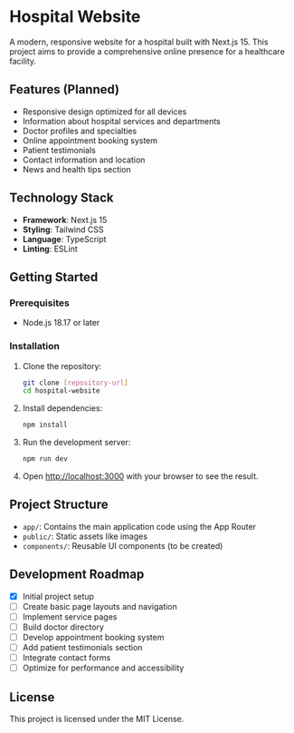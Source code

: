 # Hospital Website

A modern, responsive website for a hospital built with Next.js 15. This project aims to provide a comprehensive online presence for a healthcare facility.

## Features (Planned)

- Responsive design optimized for all devices
- Information about hospital services and departments
- Doctor profiles and specialties
- Online appointment booking system
- Patient testimonials
- Contact information and location
- News and health tips section

## Technology Stack

- **Framework**: Next.js 15
- **Styling**: Tailwind CSS
- **Language**: TypeScript
- **Linting**: ESLint

## Getting Started

### Prerequisites

- Node.js 18.17 or later

### Installation

1. Clone the repository:
   ```bash
   git clone [repository-url]
   cd hospital-website
   ```

2. Install dependencies:
   ```bash
   npm install
   ```

3. Run the development server:
   ```bash
   npm run dev
   ```

4. Open [http://localhost:3000](http://localhost:3000) with your browser to see the result.

## Project Structure

- `app/`: Contains the main application code using the App Router
- `public/`: Static assets like images
- `components/`: Reusable UI components (to be created)

## Development Roadmap

- [x] Initial project setup
- [ ] Create basic page layouts and navigation
- [ ] Implement service pages
- [ ] Build doctor directory
- [ ] Develop appointment booking system
- [ ] Add patient testimonials section
- [ ] Integrate contact forms
- [ ] Optimize for performance and accessibility

## License

This project is licensed under the MIT License.
